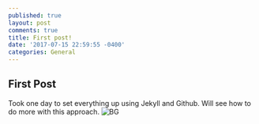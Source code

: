 ```yaml
---
published: true
layout: post
comments: true
title: First post!
date: '2017-07-15 22:59:55 -0400'
categories: General
---
```



## First Post

Took one day to set everything up using Jekyll and Github. Will see how to do more with this approach.
![BG]({{site.baseurl}}/_posts/design-header.jpg)

